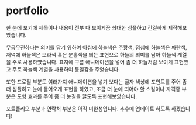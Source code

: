 # portfolio

한 눈에 보기에 제목이나 내용이 전부 다 보이게끔 
최대한 심플하고 간결하게 제작해보았습니다.

무궁무진하다는 의미를 담기 위하여 
아침에 하늘색은 주황색, 점심에 하늘색은 파란색, 저녁에 하늘색은 보라색 혹은 분홍색을 띄는
표현으로 하늘의 의미를 담아 하늘색 계열을 주로 사용하였습니다.
표지에 구름 애니메이션을 넣어 좀 더 하늘처럼 보이게 표현했고
주로 하늘색 계열을 사용하여 통일감을 주었습니다.

또한 프로필 부분도 여러가지 애니메이션을 넣기 보다는
글자 색상에 포인트를 주어 좀 더 심플하고 눈에 들어오게 표현을 하였고,
조금 더 눈에 띄어야 할 스킬이나 자격증 부분은 
도형 효과를 주어 좀 더 눈길을 끌도록 표현해보았습니다.

포트폴리오 부분과 연락처 부분은 아직 미완성입니다.
추후에 업데이트 하도록 하겠습니다!
